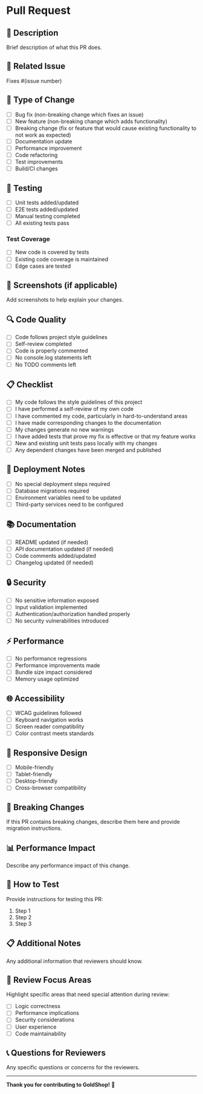# Pull Request

## 📝 Description

Brief description of what this PR does.

## 🔗 Related Issue

Fixes #(issue number)

## 🎯 Type of Change

- [ ] Bug fix (non-breaking change which fixes an issue)
- [ ] New feature (non-breaking change which adds functionality)
- [ ] Breaking change (fix or feature that would cause existing functionality to not work as expected)
- [ ] Documentation update
- [ ] Performance improvement
- [ ] Code refactoring
- [ ] Test improvements
- [ ] Build/CI changes

## 🧪 Testing

- [ ] Unit tests added/updated
- [ ] E2E tests added/updated
- [ ] Manual testing completed
- [ ] All existing tests pass

### Test Coverage

- [ ] New code is covered by tests
- [ ] Existing code coverage is maintained
- [ ] Edge cases are tested

## 📸 Screenshots (if applicable)

Add screenshots to help explain your changes.

## 🔍 Code Quality

- [ ] Code follows project style guidelines
- [ ] Self-review completed
- [ ] Code is properly commented
- [ ] No console.log statements left
- [ ] No TODO comments left

## 📋 Checklist

- [ ] My code follows the style guidelines of this project
- [ ] I have performed a self-review of my own code
- [ ] I have commented my code, particularly in hard-to-understand areas
- [ ] I have made corresponding changes to the documentation
- [ ] My changes generate no new warnings
- [ ] I have added tests that prove my fix is effective or that my feature works
- [ ] New and existing unit tests pass locally with my changes
- [ ] Any dependent changes have been merged and published

## 🚀 Deployment Notes

- [ ] No special deployment steps required
- [ ] Database migrations required
- [ ] Environment variables need to be updated
- [ ] Third-party services need to be configured

## 📚 Documentation

- [ ] README updated (if needed)
- [ ] API documentation updated (if needed)
- [ ] Code comments added/updated
- [ ] Changelog updated (if needed)

## 🔒 Security

- [ ] No sensitive information exposed
- [ ] Input validation implemented
- [ ] Authentication/authorization handled properly
- [ ] No security vulnerabilities introduced

## ⚡ Performance

- [ ] No performance regressions
- [ ] Performance improvements made
- [ ] Bundle size impact considered
- [ ] Memory usage optimized

## 🌐 Accessibility

- [ ] WCAG guidelines followed
- [ ] Keyboard navigation works
- [ ] Screen reader compatibility
- [ ] Color contrast meets standards

## 📱 Responsive Design

- [ ] Mobile-friendly
- [ ] Tablet-friendly
- [ ] Desktop-friendly
- [ ] Cross-browser compatibility

## 🔄 Breaking Changes

If this PR contains breaking changes, describe them here and provide migration instructions.

## 📊 Performance Impact

Describe any performance impact of this change.

## 🧪 How to Test

Provide instructions for testing this PR:

1. Step 1
2. Step 2
3. Step 3

## 📋 Additional Notes

Any additional information that reviewers should know.

## 🎯 Review Focus Areas

Highlight specific areas that need special attention during review:

- [ ] Logic correctness
- [ ] Performance implications
- [ ] Security considerations
- [ ] User experience
- [ ] Code maintainability

## 📞 Questions for Reviewers

Any specific questions or concerns for the reviewers.

---

**Thank you for contributing to GoldShop!** 🎉
